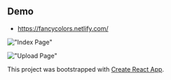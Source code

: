 ## Demo

- https://fancycolors.netlify.com/

!["Index Page"](https://github.com/hollowic/fancy-colors/blob/master/public/Images/Generate.png?raw=true)

!["Upload Page"](https://github.com/hollowic/fancy-colors/blob/master/public/Images/Upload.png?raw=true)

This project was bootstrapped with [Create React App](https://github.com/facebook/create-react-app).
